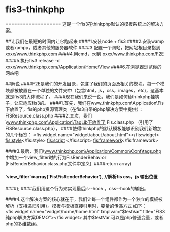 # fis3-thinkphp
===================
这是一个fis3在thinkphp默认的模板系统上的解决方案。

##让我们在最短的时间内让它跑起来
####1.安装node  +    fis3
####2.安装wamp或者xampp，或者其他的服务器软件
####3.配置一个网站，把网站根目录指到 xxxx/www.thinkphp.com
####4.用cmd，cd到 xxxx/www.thinkphp.com/F2E
####5.执行fis3 release -d xxxx/www.thinkphp.com//Application/Home/View
####6.在浏览器浏览你的网站吧

##解说
####F2E是我们的开发目录，包含了我们的页面及相关的模块，每一个模块都被放置在一个单独的文件夹中（包含html，js，css，images，etc)，这基本就是fis3的大体流程了。
####现在我们来说一说，我们是如何给thinkphp挂钩子，让它适应fis3的。
####1.首先，我们在www.thinkphp.com\Application\Fis 下放置了，fis的php资源管理类（在fis3自带的php解决方案中提供）：FISResource.class.php
####2.其次，我们\www.thinkphp.com\Application\TagLib下放置了 Fis.class.php （引用了FISResource.class.php），
####使得thinkphp的默认模板能够识别我们新增加的几个标签： 
<fis:widget name="widget/about/about.html"></fis:widget>  
<fis:style></fis:style>
<fis:script>  </fis:script>
<fis:framework></fis:framework>

####3.最后，我们\www.thinkphp.com\Application\Common\Conf\tags.php 中增加一个view_filter时的行为FisRenderBehavior (FisRenderBehavior.class.php文件中定义). 
####return array( 
####	 'view_filter'=>array('Fis\FisRenderBehavior'),           //解析fis css，js  输出位置  
####);
####我们用这个行为来实现最后js--hook  ，css--hook的输出。

####4.这个解决方案的核心就在于，我们让每一个组件都作为一个独立的模板被解析（支持递归引用）。模板与模板直接引用时，变量的传递方式 如下：
<fis:widget name="widget/home/home.html" tmplvar="$testVar" title="FIS3 纯php解决方案DEMO"></fis:widget> 
 其中$testVar 可以是php普通变量，或者php的多维数组。


